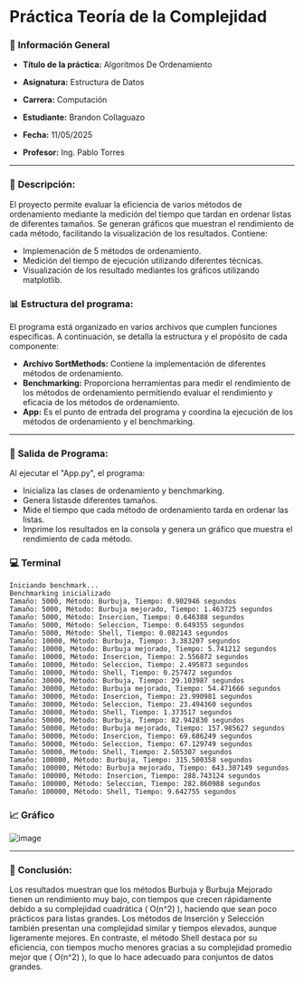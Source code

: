 # Práctica Teoría de la Complejidad 

### 📌 **Información General**

- **Título de la práctica:** Algoritmos De Ordenamiento

- **Asignatura:** Estructura de Datos

- **Carrera:** Computación

- **Estudiante:** Brandon Collaguazo

- **Fecha:** 11/05/2025

- **Profesor:** Ing. Pablo Torres

----
### 📖 **Descripción:**
El proyecto permite evaluar la eficiencia de varios métodos de ordenamiento mediante la medición del tiempo que tardan en ordenar listas de diferentes tamaños. Se generan gráficos que muestran el rendimiento de cada método, facilitando la visualización de los resultados.
Contiene:
- Implemenación de 5 métodos de ordenamiento.
- Medición del tiempo de ejecución utilizando diferentes técnicas.
- Visualización de los resultado mediantes los gráficos utilizando matplotlib.

### 📊 **Estructura del programa:**
El programa está organizado en varios archivos que cumplen funciones específicas. A continuación, se detalla la estructura y el propósito de cada componente:
- **Archivo SortMethods:** Contiene la implementación de diferentes métodos de ordenamiento.
- **Benchmarking:** Proporciona herramientas para medir el rendimiento de los métodos de ordenamiento permitiendo evaluar el rendimiento y eficacia de los métodos de ordenamiento.
- **App:** Es el punto de entrada del programa y coordina la ejecución de los métodos de ordenamiento y el benchmarking.
---
### 🚀 **Salida de Programa:**
Al ejecutar el "App.py", el programa:
- Inicializa las clases de ordenamiento y benchmarking.
- Genera listasde diferentes tamaños.
- Mide el tiempo que cada método de ordenamiento tarda en ordenar las listas.
- Imprime los resultados en la consola y genera un gráfico que muestra el rendimiento de cada método.

### 💻 **Terminal**
```
Iniciando benchmark...
Benchmarking inicializado
Tamaño: 5000, Método: Burbuja, Tiempo: 0.902946 segundos
Tamaño: 5000, Método: Burbuja mejorado, Tiempo: 1.463725 segundos
Tamaño: 5000, Método: Insercion, Tiempo: 0.646388 segundos
Tamaño: 5000, Método: Seleccion, Tiempo: 0.649355 segundos
Tamaño: 5000, Método: Shell, Tiempo: 0.082143 segundos
Tamaño: 10000, Método: Burbuja, Tiempo: 3.383207 segundos
Tamaño: 10000, Método: Burbuja mejorado, Tiempo: 5.741212 segundos
Tamaño: 10000, Método: Insercion, Tiempo: 2.556872 segundos
Tamaño: 10000, Método: Seleccion, Tiempo: 2.495873 segundos
Tamaño: 10000, Método: Shell, Tiempo: 0.257472 segundos
Tamaño: 30000, Método: Burbuja, Tiempo: 29.103987 segundos
Tamaño: 30000, Método: Burbuja mejorado, Tiempo: 54.471666 segundos
Tamaño: 30000, Método: Insercion, Tiempo: 23.990981 segundos
Tamaño: 30000, Método: Seleccion, Tiempo: 23.494360 segundos
Tamaño: 30000, Método: Shell, Tiempo: 1.373517 segundos
Tamaño: 50000, Método: Burbuja, Tiempo: 82.942830 segundos
Tamaño: 50000, Método: Burbuja mejorado, Tiempo: 157.985627 segundos
Tamaño: 50000, Método: Insercion, Tiempo: 69.686249 segundos
Tamaño: 50000, Método: Seleccion, Tiempo: 67.129749 segundos
Tamaño: 50000, Método: Shell, Tiempo: 2.505307 segundos
Tamaño: 100000, Método: Burbuja, Tiempo: 315.500358 segundos
Tamaño: 100000, Método: Burbuja mejorado, Tiempo: 643.307149 segundos
Tamaño: 100000, Método: Insercion, Tiempo: 288.743124 segundos
Tamaño: 100000, Método: Seleccion, Tiempo: 282.860988 segundos
Tamaño: 100000, Método: Shell, Tiempo: 9.642755 segundos
```

### 📈 **Gráfico**
![image](https://github.com/user-attachments/assets/a2aca675-2d56-48d7-81d0-781673af6bcb)

----

### 🎯 **Conclusión:**
Los resultados muestran que los métodos Burbuja y Burbuja Mejorado tienen un rendimiento muy bajo, con tiempos que crecen rápidamente debido a su complejidad cuadrática ( O(n^2) ), haciendo que sean poco prácticos para listas grandes. Los métodos de Inserción y Selección también presentan una complejidad similar y tiempos elevados, aunque ligeramente mejores. En contraste, el método Shell destaca por su eficiencia, con tiempos mucho menores gracias a su complejidad promedio mejor que ( O(n^2) ), lo que lo hace adecuado para conjuntos de datos grandes.
